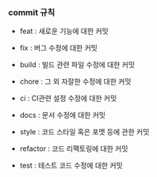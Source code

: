 ### commit 규칙

- feat : 새로운 기능에 대한 커밋


- fix : 버그 수정에 대한 커밋


- build : 빌드 관련 파일 수정에 대한 커밋


- chore : 그 외 자잘한 수정에 대한 커밋


- ci : CI관련 설정 수정에 대한 커밋


- docs : 문서 수정에 대한 커밋


- style : 코드 스타일 혹은 포맷 등에 관한 커밋


- refactor : 코드 리팩토링에 대한 커밋


- test : 테스트 코드 수정에 대한 커밋
